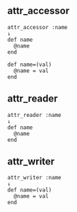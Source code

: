 ## attr_accessor

```
attr_accessor :name
↓
def name
  @name
end

def name=(val)
  @name = val
end
```

## attr_reader
 
```
attr_reader :name
↓
def name
  @name
end
```

## attr_writer

```
attr_writer :name
↓
def name=(val)
  @name = val
end
```
